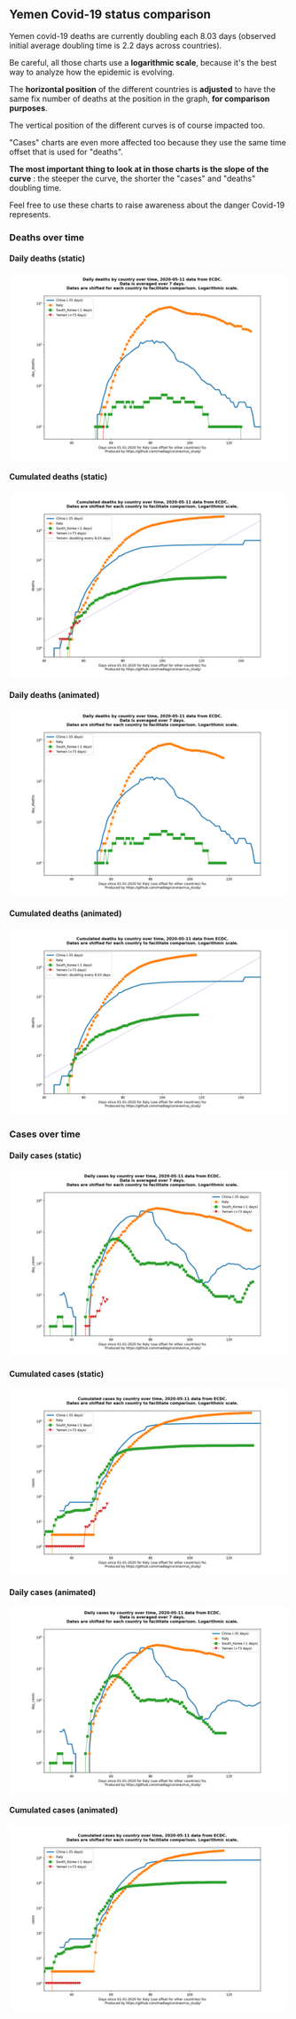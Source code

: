 ## Yemen Covid-19 status comparison 

Yemen covid-19 deaths are currently doubling each 8.03 days (observed initial average doubling time is 2.2 days across countries).



Be careful, all those charts use a **logarithmic scale**, because it's the best way to analyze how the epidemic is evolving.
 
The **horizontal position** of the different countries is **adjusted** to have the same fix number of deaths at the position in the graph, **for comparison purposes**.

The vertical position of the different curves is of course impacted too.

"Cases" charts are even more affected too because they use the same time offset that is used for "deaths".

**The most important thing to look at in those charts is the slope of the curve** : the steeper the curve, the shorter the "cases" and "deaths" doubling time.

Feel free to use these charts to raise awareness about the danger Covid-19 represents. 


 
### Deaths over time
 
#### Daily deaths (static)
![Yemen covid-19 daily deaths static chart](https://raw.githubusercontent.com/madlag/coronavirus_study/master/notebooks/graphs/2020-05-11/countries/Yemen/2020-05-11_Yemen_day_deaths.png "Yemen covid-19 day_deaths static chart")   
 
#### Cumulated deaths (static)
![Yemen covid-19 cumulated deaths static chart](https://raw.githubusercontent.com/madlag/coronavirus_study/master/notebooks/graphs/2020-05-11/countries/Yemen/2020-05-11_Yemen_deaths.png "Yemen covid-19 deaths static chart")   
 
#### Daily deaths (animated)
![Yemen covid-19 daily deaths animated chart](https://raw.githubusercontent.com/madlag/coronavirus_study/master/notebooks/graphs/2020-05-11/countries/Yemen/2020-05-11_Yemen_day_deaths.gif "Yemen covid-19 day_deaths animated chart")   
 
#### Cumulated deaths (animated)
![Yemen covid-19 cumulated deaths animated chart](https://raw.githubusercontent.com/madlag/coronavirus_study/master/notebooks/graphs/2020-05-11/countries/Yemen/2020-05-11_Yemen_deaths.gif "Yemen covid-19 deaths animated chart")   

 
### Cases over time
 
#### Daily cases (static)
![Yemen covid-19 daily cases static chart](https://raw.githubusercontent.com/madlag/coronavirus_study/master/notebooks/graphs/2020-05-11/countries/Yemen/2020-05-11_Yemen_day_cases.png "Yemen covid-19 day_cases static chart")   
 
#### Cumulated cases (static)
![Yemen covid-19 cumulated cases static chart](https://raw.githubusercontent.com/madlag/coronavirus_study/master/notebooks/graphs/2020-05-11/countries/Yemen/2020-05-11_Yemen_cases.png "Yemen covid-19 cases static chart")   
 
#### Daily cases (animated)
![Yemen covid-19 daily cases animated chart](https://raw.githubusercontent.com/madlag/coronavirus_study/master/notebooks/graphs/2020-05-11/countries/Yemen/2020-05-11_Yemen_day_cases.gif "Yemen covid-19 day_cases animated chart")   
 
#### Cumulated cases (animated)
![Yemen covid-19 cumulated cases animated chart](https://raw.githubusercontent.com/madlag/coronavirus_study/master/notebooks/graphs/2020-05-11/countries/Yemen/2020-05-11_Yemen_cases.gif "Yemen covid-19 cases animated chart")   

